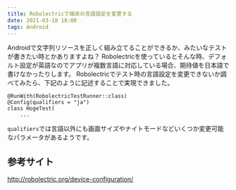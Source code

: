 ```yaml
---
title: Robolectricで端末の言語設定を変更する
date: 2021-03-18 18:00
tags: Android
---
```


Androidで文字列リソースを正しく組み立てることができるか、みたいなテストが書きたい時とかありますよね？
Robolectricを使っているとそんな時、デフォルト設定が英語なのでアプリが複数言語に対応している場合、期待値を日本語で書けなかったりします。
Robolectricでテスト時の言語設定を変更できないか調べてみたら、下記のように記述することで実現できました。

```
@RunWith(RobolectricTestRunner::class)
@Config(qualifiers = "ja")
class HogeTest(
    ...
```

`qualifiers`では言語以外にも画面サイズやナイトモードなどいくつか変更可能なパラメータがあるようです。


## 参考サイト
http://robolectric.org/device-configuration/